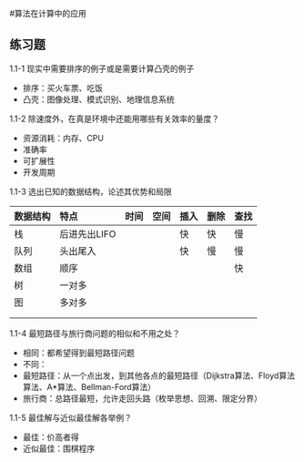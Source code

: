 #算法在计算中的应用
## 练习题
1.1-1 现实中需要排序的例子或是需要计算凸壳的例子
 - 排序：买火车票、吃饭
 - 凸壳：图像处理、模式识别、地理信息系统
 
1.1-2 除速度外，在真是环境中还能用哪些有关效率的量度？
 - 资源消耗：内存、CPU
 - 准确率
 - 可扩展性
 - 开发周期
 
1.1-3 选出已知的数据结构，论述其优势和局限

|数据结构|特点|时间|空间|插入|删除|查找|
|:---|:---|:---|:---|:---|:---|:---|
|栈|后进先出LIFO|||快|快|慢|
|队列|头出尾入|||快|慢|慢|
|数组|顺序|||||快|
|树|一对多||||||
|图|多对多||||||
||||||||
||||||||

1.1-4 最短路径与旅行商问题的相似和不用之处？
 - 相同：都希望得到最短路径问题
 - 不同：
  - 最短路径：从一个点出发，到其他各点的最短路径（Dijkstra算法、Floyd算法算法、A*算法、Bellman-Ford算法）
  - 旅行商：总路径最短，允许走回头路（枚举思想、回溯、限定分界）

1.1-5 最佳解与近似最佳解各举例？
 - 最佳：价高者得
 - 近似最佳：围棋程序
 
 




